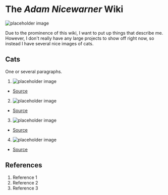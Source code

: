 # The *Adam Nicewarner* Wiki
![placeholder image](https://upload.wikimedia.org/wikipedia/commons/8/89/Portrait_Placeholder.png)

Due to the prominence of this wiki, I want to put up things that describe me. However, I don't really have any large projects to show off right now, so instead I have several nice images of cats.


## **Cats**
One or several paragraphs.


1. ![placeholder image](https://icatcare.org/app/uploads/2018/07/Thinking-of-getting-a-cat.png)
- [Source](https://icatcare.org/app/uploads/2018/07/Thinking-of-getting-a-cat)

2. ![placeholder image](https://m.media-amazon.com/images/M/MV5BOTA3NmU1NDMtYzcxMC00ZjI5LTllZWItYWI3MmZkNTE1ZTg0XkEyXkFqcGdeQW1hcmNtYW5u._V1_.jpg)
- [Source](https://www.imdb.com/title/tt5697572/)

3. ![placeholder image](https://media.wired.com/photos/5e1e646743940d0008009167/125:94/w_2038,h_1532,c_limit/Science_Cats-84873657.jpg)
- [Source](https://www.wired.com/story/cats-australia-bushfires/)

4. ![placeholder image](https://img.webmd.com/dtmcms/live/webmd/consumer_assets/site_images/article_thumbnails/other/cat_relaxing_on_patio_other/1800x1200_cat_relaxing_on_patio_other.jpg)
- [Source](https://www.wired.com/story/cats-australia-bushfires/)

## References
1. Reference 1
2. Reference 2
3. Reference 3